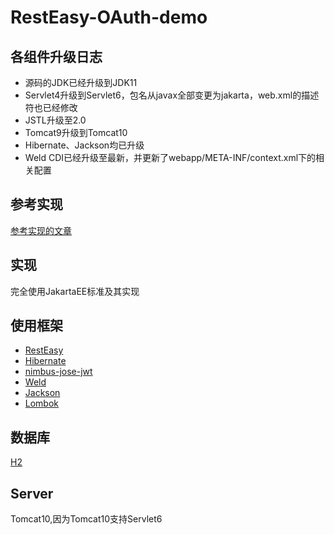 # RestEasy-OAuth-demo

## 各组件升级日志

- 源码的JDK已经升级到JDK11
- Servlet4升级到Servlet6，包名从javax全部变更为jakarta，web.xml的描述符也已经修改
- JSTL升级至2.0
- Tomcat9升级到Tomcat10
- Hibernate、Jackson均已升级
- Weld CDI已经升级至最新，并更新了webapp/META-INF/context.xml下的相关配置

## 参考实现
[参考实现的文章](https://www.baeldung.com/java-ee-oauth2-implementation)

## 实现
完全使用JakartaEE标准及其实现

## 使用框架
- [RestEasy](https://resteasy.dev/)
- [Hibernate](https://hibernate.org/orm/)
- [nimbus-jose-jwt](https://connect2id.com/products/nimbus-jose-jwt)
- [Weld](https://weld.cdi-spec.org/)
- [Jackson](https://github.com/FasterXML)
- [Lombok](https://projectlombok.org/setup/maven)
## 数据库
[H2](https://www.h2database.com/html/main.html)
## Server
Tomcat10,因为Tomcat10支持Servlet6
